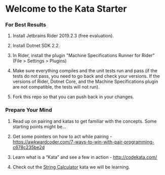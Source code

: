 # Welcome to the Kata Starter

### For Best Results

1) Install Jetbrains Rider 2019.2.3 (free evaluation).

2) Install Dotnet SDK 2.2.

3) In Rider, install the plugin "Machine Specifications Runner for Rider" (File > Settings > Plugins)

4) Make sure everything compiles and the unit tests run and pass (if the tests do not pass, you need to go back and check your versions. If the versions of Rider, Dotnet Core, and the Machine Specifications plugin are not compatible, the tests will not run).

5) Fork this repo so that you can push back in your changes.

### Prepare Your Mind

1) Read up on pairing and katas to get familiar with the concepts. Some starting points might be...

2) Get some pointers on how to act while pairing - https://awkwardcoder.com/7-ways-to-win-with-pair-programming-c678c235be2d

3) Learn what is a “Kata” and see a few in action - http://codekata.com/

4) Check out the [String Calculator](/katas/string-calculator) kata we will be learning.
